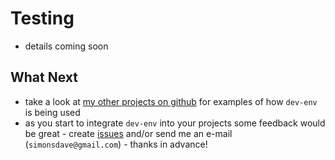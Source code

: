 # Testing

* details coming soon

## What Next

* take a look at [my other projects on github](https://github.com/simonsdave)
for examples of how ```dev-env``` is being used
* as you start to integrate ```dev-env``` into your projects
some feedback would be great - create [issues](../../../issues) and/or
send me an e-mail (```simonsdave@gmail.com```) - thanks in advance!
